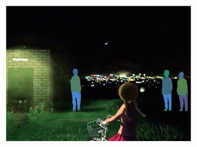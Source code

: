 <div><img src="https://github.com/anovicenko74/anovicenko74/blob/main/p.jpg" alt="Mokkapps GitHub README header image"></div>
